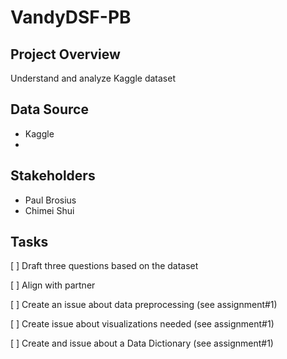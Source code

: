 # VandyDSF-PB

## Project Overview
Understand and analyze Kaggle dataset

## Data Source
- Kaggle
- 

## Stakeholders
- Paul Brosius
- Chimei Shui

## Tasks

[ ] Draft three questions based on the dataset

[ ] Align with partner

[ ] Create an issue about data preprocessing (see assignment#1)

[ ] Create issue about visualizations needed (see assignment#1)

[ ] Create and issue about a Data Dictionary (see assignment#1)




